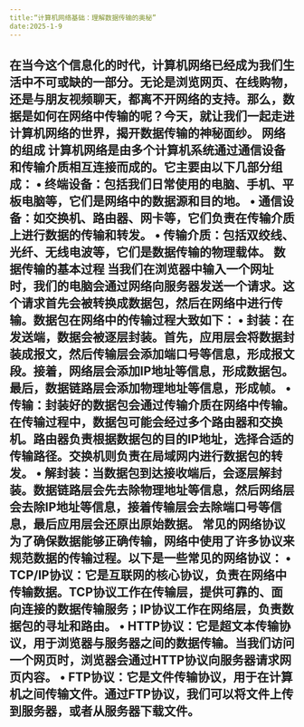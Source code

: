 ```yaml
---
title:“计算机网络基础：理解数据传输的奥秘”
date:2025-1-9
---
```

在当今这个信息化的时代，计算机网络已经成为我们生活中不可或缺的一部分。无论是浏览网页、在线购物，还是与朋友视频聊天，都离不开网络的支持。那么，数据是如何在网络中传输的呢？今天，就让我们一起走进计算机网络的世界，揭开数据传输的神秘面纱。
网络的组成
计算机网络是由多个计算机系统通过通信设备和传输介质相互连接而成的。它主要由以下几部分组成：
• 终端设备：包括我们日常使用的电脑、手机、平板电脑等，它们是网络中的数据源和目的地。
• 通信设备：如交换机、路由器、网卡等，它们负责在传输介质上进行数据的传输和转发。
• 传输介质：包括双绞线、光纤、无线电波等，它们是数据传输的物理载体。
数据传输的基本过程
当我们在浏览器中输入一个网址时，我们的电脑会通过网络向服务器发送一个请求。这个请求首先会被转换成数据包，然后在网络中进行传输。数据包在网络中的传输过程大致如下：
• 封装：在发送端，数据会被逐层封装。首先，应用层会将数据封装成报文，然后传输层会添加端口号等信息，形成报文段。接着，网络层会添加IP地址等信息，形成数据包。最后，数据链路层会添加物理地址等信息，形成帧。
• 传输：封装好的数据包会通过传输介质在网络中传输。在传输过程中，数据包可能会经过多个路由器和交换机。路由器负责根据数据包的目的IP地址，选择合适的传输路径。交换机则负责在局域网内进行数据包的转发。
• 解封装：当数据包到达接收端后，会逐层解封装。数据链路层会先去除物理地址等信息，然后网络层会去除IP地址等信息，接着传输层会去除端口号等信息，最后应用层会还原出原始数据。
常见的网络协议
为了确保数据能够正确传输，网络中使用了许多协议来规范数据的传输过程。以下是一些常见的网络协议：
• TCP/IP协议：它是互联网的核心协议，负责在网络中传输数据。TCP协议工作在传输层，提供可靠的、面向连接的数据传输服务；IP协议工作在网络层，负责数据包的寻址和路由。
• HTTP协议：它是超文本传输协议，用于浏览器与服务器之间的数据传输。当我们访问一个网页时，浏览器会通过HTTP协议向服务器请求网页内容。
• FTP协议：它是文件传输协议，用于在计算机之间传输文件。通过FTP协议，我们可以将文件上传到服务器，或者从服务器下载文件。
---
